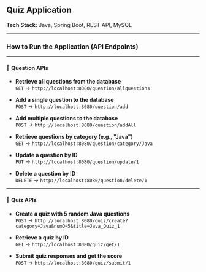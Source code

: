 ## Quiz Application
**Tech Stack:** Java, Spring Boot, REST API, MySQL

---

### How to Run the Application (API Endpoints)

---

#### 🔹 Question APIs

- **Retrieve all questions from the database**  
  `GET` → `http://localhost:8080/question/allquestions`

- **Add a single question to the database**  
  `POST` → `http://localhost:8080/question/add`

- **Add multiple questions to the database**  
  `POST` → `http://localhost:8080/question/addAll`

- **Retrieve questions by category (e.g., "Java")**  
  `GET` → `http://localhost:8080/question/category/Java`

- **Update a question by ID**  
  `PUT` → `http://localhost:8080/question/update/1`

- **Delete a question by ID**  
  `DELETE` → `http://localhost:8080/question/delete/1`

---

#### 🔹 Quiz APIs

- **Create a quiz with 5 random Java questions**  
  `POST` → `http://localhost:8080/quiz/create?category=Java&numQ=5&title=Java_Quiz_1`

- **Retrieve a quiz by ID**  
  `GET` → `http://localhost:8080/quiz/get/1`

- **Submit quiz responses and get the score**  
  `POST` → `http://localhost:8080/quiz/submit/1`
